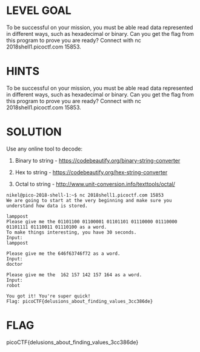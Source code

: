 # LEVEL GOAL

To be successful on your mission, you must be able read data represented in different ways, such as hexadecimal or binary. Can you get the flag from this program to prove you are ready? Connect with nc 2018shell1.picoctf.com 15853.

# HINTS

To be successful on your mission, you must be able read data represented in different ways, such as hexadecimal or binary. Can you get the flag from this program to prove you are ready? Connect with nc 2018shell1.picoctf.com 15853.

# SOLUTION

Use any online tool to decode:

1. Binary to string - https://codebeautify.org/binary-string-converter

2. Hex to string - https://codebeautify.org/hex-string-converter

3. Octal to string - http://www.unit-conversion.info/texttools/octal/

```
nikel@pico-2018-shell-1:~$ nc 2018shell1.picoctf.com 15853
We are going to start at the very beginning and make sure you understand how data is stored.

lamppost
Please give me the 01101100 01100001 01101101 01110000 01110000 01101111 01110011 01110100 as a word.
To make things interesting, you have 30 seconds.
Input:
lamppost

Please give me the 646f63746f72 as a word.
Input:
doctor

Please give me the  162 157 142 157 164 as a word.
Input:
robot

You got it! You're super quick!
Flag: picoCTF{delusions_about_finding_values_3cc386de}
```

# FLAG

picoCTF{delusions_about_finding_values_3cc386de}
